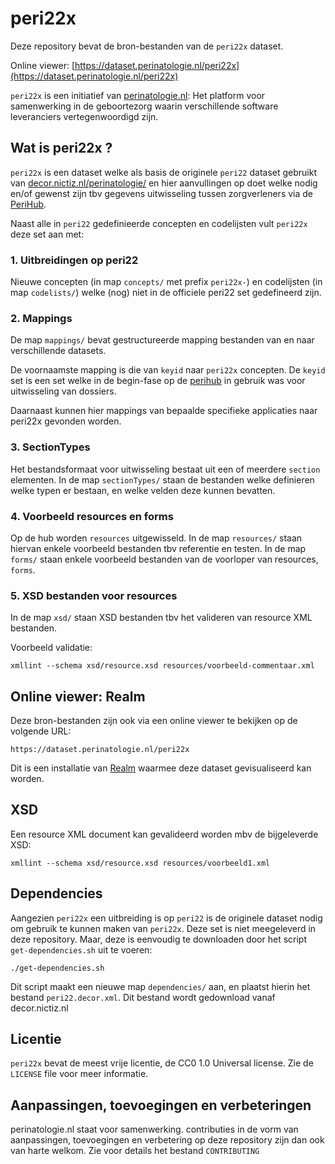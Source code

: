 peri22x
=======

Deze repository bevat de bron-bestanden van de `peri22x` dataset.

Online viewer: [https://dataset.perinatologie.nl/peri22x](https://dataset.perinatologie.nl/peri22x)
    
`peri22x` is een initiatief van [perinatologie.nl](http://www.perinatologie.nl): Het platform voor samenwerking in de geboortezorg waarin verschillende software leveranciers vertegenwoordigd zijn.

## Wat is peri22x ?

`peri22x` is een dataset welke als basis de originele `peri22` dataset gebruikt van [decor.nictiz.nl/perinatologie/](http://decor.nictiz.nl/perinatologie/) en hier aanvullingen op doet welke nodig en/of gewenst zijn tbv gegevens uitwisseling tussen zorgverleners via de [PeriHub](http://www.perinatologie.nl).

Naast alle in `peri22` gedefinieerde concepten en codelijsten vult `peri22x` deze set aan met:

### 1. Uitbreidingen op peri22

Nieuwe concepten (in map `concepts/` met prefix `peri22x-`) en codelijsten (in map `codelists/`) welke (nog) niet in de officiele peri22 set gedefineerd zijn.

### 2. Mappings

De map `mappings/` bevat gestructureerde mapping bestanden van en naar verschillende datasets.

De voornaamste mapping is die van `keyid` naar `peri22x` concepten. De `keyid` set is een set welke in de begin-fase op de [perihub](http://www.perinatologie.nl) in gebruik was voor uitwisseling van dossiers.

Daarnaast kunnen hier mappings van bepaalde specifieke applicaties naar peri22x gevonden worden.

### 3. SectionTypes

Het bestandsformaat voor uitwisseling bestaat uit een of meerdere `section` elementen. In de map `sectionTypes/` staan de bestanden welke definieren welke typen er bestaan, en welke velden deze kunnen bevatten.

### 4. Voorbeeld resources en forms

Op de hub worden `resources` uitgewisseld. In de map `resources/` staan hiervan enkele voorbeeld bestanden tbv referentie en testen. In de map `forms/` staan enkele voorbeeld bestanden van de voorloper van resources, `forms`. 

### 5. XSD bestanden voor resources

In de map `xsd/` staan XSD bestanden tbv het valideren van resource XML bestanden.

Voorbeeld validatie:

    xmllint --schema xsd/resource.xsd resources/voorbeeld-commentaar.xml

## Online viewer: Realm

Deze bron-bestanden zijn ook via een online viewer te bekijken op de volgende URL:

    https://dataset.perinatologie.nl/peri22x

Dit is een installatie van [Realm](http://github.com/linkorb/realm) waarmee deze dataset gevisualiseerd kan worden.

## XSD

Een resource XML document kan gevalideerd worden mbv de bijgeleverde XSD:

    xmllint --schema xsd/resource.xsd resources/voorbeeld1.xml

## Dependencies

Aangezien `peri22x` een uitbreiding is op `peri22` is de originele dataset nodig
om gebruik te kunnen maken van `peri22x`. Deze set is niet meegeleverd in deze repository.
Maar, deze is eenvoudig te downloaden door het script `get-dependencies.sh` uit te voeren:

    ./get-dependencies.sh

Dit script maakt een nieuwe map `dependencies/` aan,
en plaatst hierin het bestand `peri22.decor.xml`. Dit bestand wordt gedownload vanaf decor.nictiz.nl

## Licentie

`peri22x` bevat de meest vrije licentie, de CC0 1.0 Universal license. Zie de `LICENSE` file voor meer informatie.

## Aanpassingen, toevoegingen en verbeteringen

perinatologie.nl staat voor samenwerking. contributies in de vorm van aanpassingen, toevoegingen en verbetering op deze repository zijn dan ook van harte welkom. Zie voor details het bestand `CONTRIBUTING`
